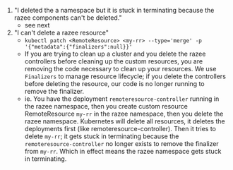 1. "I deleted the a namespace but it is stuck in terminating because the razee components can't be deleted."
    - see next
1. "I can't delete a razee resource"
    - `kubectl patch <RemoteResource> <my-rr> --type='merge' -p '{"metadata":{"finalizers":null}}'`
    - If you are trying to clean up a cluster and you delete the razee controllers before cleaning up the custom resources,
    you are removing the code necessary to clean up your resources. We use `Finalizers` to manage resource lifecycle; if
    you delete the controllers before deleting the resource, our code is no longer running to remove the finalizer.
    - ie. You have the deployment `remoteresource-controller` running in the razee namespace, then you create custom resource
    RemoteResource `my-rr` in the razee namespace, then you delete the razee namespace. Kubernetes will delete all
    resources, it deletes the deployments first (like remoteresource-controller). Then it tries to delete `my-rr`; it
    gets stuck in terminating because the `remoteresource-controller` no longer exists to remove the finalizer from
    `my-rr`. Which in effect means the razee namespace gets stuck in terminating.
